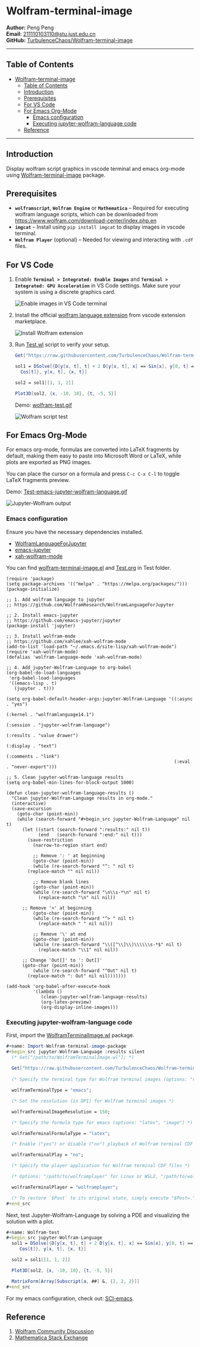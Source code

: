# Wolfram-terminal-image

**Author:** Peng Peng  \
**Email:** [211110103110@stu.just.edu.cn](mailto:211110103110@stu.just.edu.cn)  \
**GitHub:** [TurbulenceChaos/Wolfram-terminal-image](https://github.com/TurbulenceChaos/Wolfram-terminal-image)

---

## Table of Contents
- [Wolfram-terminal-image](#wolfram-terminal-image)
  - [Table of Contents](#table-of-contents)
  - [Introduction](#introduction)
  - [Prerequisites](#prerequisites)
  - [For VS Code](#for-vs-code)
  - [For Emacs Org-Mode](#for-emacs-org-mode)
    - [Emacs configuration](#emacs-configuration)
    - [Executing jupyter-wolfram-language code](#executing-jupyter-wolfram-language-code)
  - [Reference](#reference)

---
## Introduction
Display wolfram script graphics in vscode terminal and emacs org-mode using [Wolfram-terminal-image](https://github.com/TurbulenceChaos/Wolfram-terminal-image) package.

## Prerequisites
- **`wolframscript`**, **`Wolfram Engine`** or **`Mathematica`** – Required for executing wolfram language scripts, which can be downloaded from https://www.wolfram.com/download-center/index.php.en 
- **`imgcat`** – Install using `pip install imgcat` to display images in vscode terminal.
- **`Wolfram Player`** (optional) – Needed for viewing and interacting with `.cdf` files.

## For VS Code

1. Enable **`Terminal > Integrated: Enable Images`** and **`Terminal > Integrated: GPU Acceleration`** in VS Code settings. Make sure your system is using a discrete graphics card.

   ![Enable images in VS Code terminal](Images/vscode-terminal-enable-images.png)

2. Install the official [wolfram language extension](https://github.com/WolframResearch/vscode-wolfram) from vscode extension marketplace.

   ![Install Wolfram extension](Images/vscode-official-wolfram-extension.png)

3. Run [Test.wl](Test/Test.wl) script to verify your setup.
   ```Mathematica
   Get["https://raw.githubusercontent.com/TurbulenceChaos/Wolfram-terminal-image/refs/heads/main/WolframTerminalImage.wl"];

   sol1 = DSolve[{D[y[x, t], t] + 2 D[y[x, t], x] == Sin[x], y[0, t] == 
     Cos[t]}, y[x, t], {x, t}]

   sol2 = sol1[[1, 1, 2]]

   Plot3D[sol2, {x, -10, 10}, {t, -5, 5}]
   ```

   Demo: [wolfram-test.gif](https://github.com/TurbulenceChaos/Wolfram-terminal-image/blob/main/Images/wolfram-test.gif)  

   ![Wolfram script test](Images/wolfram-test.gif)

## For Emacs Org-Mode
For emacs org-mode, formulas are converted into LaTeX fragments by default, making them easy to paste into Microsoft Word or LaTeX, while plots are exported as PNG images. 

You can place the cursor on a formula and press `C-c C-x C-l` to toggle LaTeX fragments preview. 

Demo: [Test-emacs-jupyter-wolfram-language.gif](https://github.com/TurbulenceChaos/Wolfram-terminal-image/blob/main/Images/Test-emacs-jupyter-wolfram-language.gif)  

![Jupyter-Wolfram output](Images/Test-emacs-jupyter-wolfram-language.gif)

### Emacs configuration
Ensure you have the necessary dependencies installed.

- [WolframLanguageForJupyter](https://github.com/WolframResearch/WolframLanguageForJupyter)
- [emacs-jupyter](https://github.com/emacs-jupyter/jupyter)
- [xah-wolfram-mode](https://github.com/xahlee/xah-wolfram-mode)

You can find [wolfram-terminal-image.el](Test/wolfram-terminal-image.el) and [Test.org](Test/Test.org) in Test folder.

```emacs-lisp
(require 'package)
(setq package-archives '(("melpa" . "https://melpa.org/packages/")))
(package-initialize)

;; 1. Add wolfram language to jupyter
;; https://github.com/WolframResearch/WolframLanguageForJupyter

;; 2. Install emacs-jupyter
;; https://github.com/emacs-jupyter/jupyter
(package-install 'jupyter)

;; 3. Install wolfram-mode
;; https://github.com/xahlee/xah-wolfram-mode
(add-to-list 'load-path "~/.emacs.d/site-lisp/xah-wolfram-mode")
(require 'xah-wolfram-mode)
(defalias 'wolfram-language-mode 'xah-wolfram-mode)

;; 4. Add jupyter-Wolfram-Language to org-babel
(org-babel-do-load-languages
 'org-babel-load-languages
 '((emacs-lisp . t)
   (jupyter . t)))

(setq org-babel-default-header-args:jupyter-Wolfram-Language '((:async . "yes")
                                                               (:kernel . "wolframlanguage14.1")
                                                               (:session . "jupyter-wolfram-language")
                                                               (:results . "value drawer")
                                                               (:display . "text")
                                                               (:comments . "link")
                                                               (:eval . "never-export")))

;; 5. Clean jupyter-wolfram-language results
(setq org-babel-min-lines-for-block-output 1000)

(defun clean-jupyter-wolfram-language-results ()
  "Clean jupyter-Wolfram-Language results in org-mode."
  (interactive)
  (save-excursion
    (goto-char (point-min))
    (while (search-forward "#+begin_src jupyter-Wolfram-Language" nil t)
      (let ((start (search-forward ":results:" nil t))
            (end   (search-forward ":end:" nil t)))
        (save-restriction
          (narrow-to-region start end)

          ;; Remove ': ' at beginning
          (goto-char (point-min))
          (while (re-search-forward "^: " nil t)
	    (replace-match "" nil nil))

          ;; Remove blank lines
          (goto-char (point-min))
          (while (re-search-forward "\n\\s-*\n" nil t)
            (replace-match "\n" nil nil))
          
	  ;; Remove '>' at beginning
          (goto-char (point-min))
          (while (re-search-forward "^> " nil t)
            (replace-match " " nil nil))

          ;; Remove '\' at end
          (goto-char (point-min))
          (while (re-search-forward "\\([^\\]\\)\\\\\\s-*$" nil t)
            (replace-match "\\1" nil nil))

	  ;; Change 'Out[]' to ': Out[]'
	  (goto-char (point-min))
          (while (re-search-forward "^Out" nil t)
	    (replace-match ": Out" nil nil)))))))

(add-hook 'org-babel-after-execute-hook
          '(lambda ()
             (clean-jupyter-wolfram-language-results)
             (org-latex-preview)
             (org-display-inline-images)))
```

### Executing jupyter-wolfram-language code
First, import the [WolframTerminalImage.wl](https://github.com/TurbulenceChaos/Wolfram-terminal-image/blob/main/WolframTerminalImage.wl) package.

```Mathematica
#+name: Import-Wolfram-terminal-image-package
#+begin_src jupyter-Wolfram-Language :results silent
  (* Get["/path/to/WolframTerminalImage.wl"]; *)
  
  Get["https://raw.githubusercontent.com/TurbulenceChaos/Wolfram-terminal-image/refs/heads/main/WolframTerminalImage.wl"];
  
  (* Specify the terminal type for Wolfram terminal images (options: "vscode", "emacs") *)

  wolframTerminalType = "emacs";

  (* Set the resolution (in DPI) for Wolfram terminal images *)

  wolframTerminalImageResolution = 150;

  (* Specify the formula type for emacs (options: "latex", "image") *)

  wolframTerminalFormulaType = "latex";

  (* Enable ("yes") or disable ("no") playback of Wolfram terminal CDF files *)

  wolframTerminalPlay = "no";

  (* Specify the player application for Wolfram terminal CDF files *)

  (* Options: "/path/to/wolframplayer" for Linux or WSL2, "/path/to/wolframplayer.exe" for Windows or WSL2 *)

  wolframTerminalPlayer = "wolframplayer";

  (* To restore `$Post` to its original state, simply execute "$Post=." *)
#+end_src
```

Next, test Jupyter-Wolfram-Language by solving a PDE and visualizing the solution with a plot.

```Mathematica
#+name: Wolfram-test
#+begin_src jupyter-Wolfram-Language
  sol1 = DSolve[{D[y[x, t], t] + 2 D[y[x, t], x] == Sin[x], y[0, t] == 
     Cos[t]}, y[x, t], {x, t}]

  sol2 = sol1[[1, 1, 2]]

  Plot3D[sol2, {x, -10, 10}, {t, -5, 5}]  

  MatrixForm[Array[Subscript[a, ##] &, {2, 2, 2}]]
#+end_src
```

For my emacs configuration, check out: [SCI-emacs](https://github.com/TurbulenceChaos/SCI-emacs).

## Reference

1. [Wolfram Community Discussion](https://community.wolfram.com/groups/-/m/t/2864001)
2. [Mathematica Stack Exchange](https://mathematica.stackexchange.com/questions/258273/how-to-set-up-a-plot-viewer-for-wolfram-engine)
